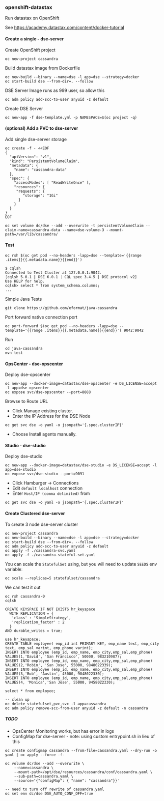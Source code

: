 ### openshift-datastax

Run datastax on OpenShift

See https://academy.datastax.com/content/docker-tutorial

#### Create a single - dse-server

Create OpenShift project

```
oc new-project cassandra
```

Build datastax image from Dockerfile

```
oc new-build --binary --name=dse -l app=dse --strategy=docker
oc start-build dse --from-dir=. --follow
```

DSE Server Image runs as 999 user, so allow this

```
oc adm policy add-scc-to-user anyuid -z default
```

Create DSE Server

```
oc new-app -f dse-template.yml -p NAMESPACE=$(oc project -q)
```

#### (optional) Add a PVC to dse-server

Add single dse-server storage

```
oc create -f - <<EOF
{
  "apiVersion": "v1",
  "kind": "PersistentVolumeClaim",
  "metadata": {
    "name": "cassandra-data"
  },
  "spec": {
    "accessModes": [ "ReadWriteOnce" ],
    "resources": {
     "requests": {
        "storage": "1Gi"
      }
    }
  }
}
EOF

oc set volume dc/dse --add --overwrite -t persistentVolumeClaim --claim-name=cassandra-data --name=dse-volume-3 --mount-path=/var/lib/cassandra/
```

#### Test

```
oc rsh $(oc get pod --no-headers -lapp=dse --template='{{range .items}}{{.metadata.name}}{{end}}')

$ cqlsh
Connected to Test Cluster at 127.0.0.1:9042.
[cqlsh 5.0.1 | DSE 6.0.1 | CQL spec 3.4.5 | DSE protocol v2]
Use HELP for help.
cqlsh> select * from system_schema.columns;
...
```

Simple Java Tests

```
git clone https://github.com/eformat/java-cassandra
```

Port forward native connection port

```
oc port-forward $(oc get pod --no-headers -lapp=dse --template='{{range .items}}{{.metadata.name}}{{end}}') 9042:9042
```

Run

```
cd java-cassandra
mvn test
```

#### OpsCenter - dse-opscenter

Deploy dse-opscenter

```
oc new-app --docker-image=datastax/dse-opscenter -e DS_LICENSE=accept -l app=dse-opscenter
oc expose svc/dse-opscenter --port=8888

```

Browse to Route URL

- Click Manage existing cluster.
- Enter the IP Address for the DSE Node
```
oc get svc dse -o yaml -o jsonpath='{.spec.clusterIP}'
```
- Choose Install agents manually.

#### Studio - dse-studio

Deploy dse-studio

```
oc new-app --docker-image=datastax/dse-studio -e DS_LICENSE=accept -l app=dse-studio
oc expose svc/dse-studio --port=9091
```

- Click Hamburger -> Connections
- Edit `default localhost` connection
- Enter `Host/IP (comma delimited)` from
```
oc get svc dse -o yaml -o jsonpath='{.spec.clusterIP}'
```

#### Create Clustered dse-server

To create 3 node dse-server cluster

```
oc new-project cassandra
oc new-build --binary --name=dse -l app=dse --strategy=docker
oc start-build dse --from-dir=. --follow
oc adm policy add-scc-to-user anyuid -z default
oc apply -f ./cassandra-svc.yaml
oc apply -f ./cassandra-stateful-set.yaml
```

You can scale the `StatefulSet` using, but you will need to update `SEEDS` env variable:

```
oc scale --replicas=5 statefulset/cassandra
```

We can test it out

```
oc rsh cassandra-0
cqlsh

CREATE KEYSPACE IF NOT EXISTS hr_keyspace
  WITH REPLICATION = {
   'class' : 'SimpleStrategy',
   'replication_factor' : 2
  }
AND durable_writes = true;

use hr_keyspace;
CREATE TABLE employee( emp_id int PRIMARY KEY, emp_name text, emp_city text, emp_sal varint, emp_phone varint);
INSERT INTO employee (emp_id, emp_name, emp_city,emp_sal,emp_phone) VALUES(1,'David', 'San Francisco', 50000, 983210987);
INSERT INTO employee (emp_id, emp_name, emp_city,emp_sal,emp_phone) VALUES(2,'Robin', 'San Jose', 55000, 9848022339);
INSERT INTO employee (emp_id, emp_name, emp_city,emp_sal,emp_phone) VALUES(3,'Bob', 'Austin', 45000, 9848022330);
INSERT INTO employee (emp_id, emp_name, emp_city,emp_sal,emp_phone) VALUES(4, 'Monica','San Jose', 55000, 9458022330);

select * from employee;

-- clean up
oc delete statefulset,pvc,svc -l app=cassandra
oc adm policy remove-scc-from-user anyuid -z default -n cassandra
```

##### TODO

- OpsCenter Monitoring works, but has error in logs
- ConfigMap for dse-server - note: using custom entrypoint.sh in lieu of this
```
oc create configmap cassandra --from-file=cassandra.yaml --dry-run -o yaml | oc apply --force -f-

oc volume dc/dse --add --overwrite \
    --name=cassandra \
    --mount-path=/opt/dse/resources/cassandra/conf/cassandra.yaml \
    --sub-path=cassandra.yaml \
    --source='{"configMap": { "name": "cassandra"}}'

-- need to turn off rewrite of cassandra.yaml
oc set env dc/dse DSE_AUTO_CONF_OFF=true
```
